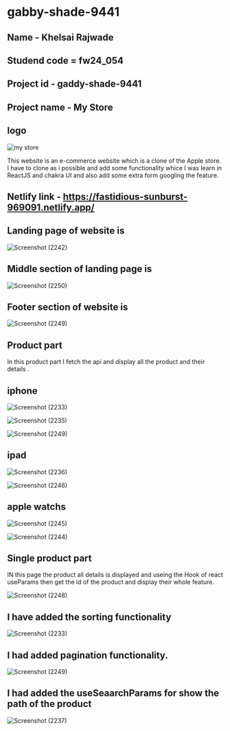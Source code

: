 # gabby-shade-9441


## Name - Khelsai Rajwade
## Studend code = fw24_054

## Project id - gaddy-shade-9441
## Project name - My Store
## logo 

![my store](https://github.com/khelsai01/gabby-shade-9441/assets/119441119/0129ac3f-0b4a-48e3-90e4-c99639cf34f5)


This website is an e-commerce website which is a clone of the Apple store. I have to clone as i possible and add some functionality whice I was learn in ReactJS and chakra UI and also add some extra form googling the feature.

## Netlify link - https://fastidious-sunburst-969091.netlify.app/

## Landing page of website is

![Screenshot (2242)](https://github.com/khelsai01/gabby-shade-9441/assets/119441119/babe257a-ad00-49db-b92b-291664fd4a93)

## Middle section of landing page is

![Screenshot (2250)](https://github.com/khelsai01/gabby-shade-9441/assets/119441119/d90a997d-30f4-41ee-af4d-501ac1021c19)

## Footer section of website is 


![Screenshot (2249)](https://github.com/khelsai01/gabby-shade-9441/assets/119441119/bb464bbd-e954-4050-99e9-fd84f1408e78)

## Product part 
In this product part I fetch the api and display all the product and their details . 

## iphone

![Screenshot (2233)](https://github.com/khelsai01/gabby-shade-9441/assets/119441119/5712f02c-57da-4f9b-b973-5697fea01387)

![Screenshot (2235)](https://github.com/khelsai01/gabby-shade-9441/assets/119441119/334d618b-f7ed-47ed-86b9-beccadb99f31)

![Screenshot (2249)](https://github.com/khelsai01/gabby-shade-9441/assets/119441119/bb464bbd-e954-4050-99e9-fd84f1408e78)

## ipad


![Screenshot (2236)](https://github.com/khelsai01/gabby-shade-9441/assets/119441119/fcad8a81-a57c-4f34-94e3-84dd82a87af5)

![Screenshot (2246)](https://github.com/khelsai01/gabby-shade-9441/assets/119441119/75b25160-fa86-44f7-87dc-870b920621eb)

## apple watchs

![Screenshot (2245)](https://github.com/khelsai01/gabby-shade-9441/assets/119441119/0d078e42-6777-413a-ae55-f6030de93308)


![Screenshot (2244)](https://github.com/khelsai01/gabby-shade-9441/assets/119441119/d4571372-8dd1-44b7-97ea-ac66d922e11a)

## Single product part 
IN this page the product all details is displayed and useing the Hook of react useParams then get the id of the product and display their whole feature.

![Screenshot (2248)](https://github.com/khelsai01/gabby-shade-9441/assets/119441119/7d3d38cf-870e-4947-8562-1cb12e075e2e)

## I have added the sorting  functionality 

![Screenshot (2233)](https://github.com/khelsai01/gabby-shade-9441/assets/119441119/5712f02c-57da-4f9b-b973-5697fea01387)

## I had added pagination functionality.
![Screenshot (2249)](https://github.com/khelsai01/gabby-shade-9441/assets/119441119/bb464bbd-e954-4050-99e9-fd84f1408e78)

## I had added the useSeaarchParams for show the path of the product 

![Screenshot (2237)](https://github.com/khelsai01/gabby-shade-9441/assets/119441119/f306a759-0a36-44fd-a97f-16d559678b1f)



